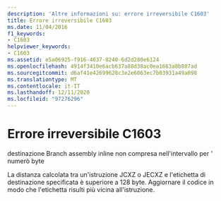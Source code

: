 ```yaml
---
description: 'Altre informazioni su: errore irreversibile C1603'
title: Errore irreversibile C1603
ms.date: 11/04/2016
f1_keywords:
- C1603
helpviewer_keywords:
- C1603
ms.assetid: e5a06925-f916-4637-8240-6d2d280e6124
ms.openlocfilehash: 4914f3410e6acb637a88d38ac0ea1663a8b887ad
ms.sourcegitcommit: d6af41e42699628c3e2e6063ec7b03931a49a098
ms.translationtype: MT
ms.contentlocale: it-IT
ms.lasthandoff: 12/11/2020
ms.locfileid: "97276296"
---
```

# <a name="fatal-error-c1603"></a>Errore irreversibile C1603

destinazione Branch assembly inline non compresa nell'intervallo per ' numerò byte

La distanza calcolata tra un'istruzione JCXZ o JECXZ e l'etichetta di destinazione specificata è superiore a 128 byte. Aggiornare il codice in modo che l'etichetta risulti più vicina all'istruzione.
